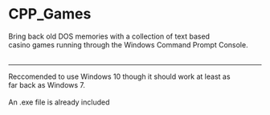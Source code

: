 # CPP_Games

Bring back old DOS memories with a collection of text based <br>
casino games running through the Windows Command Prompt Console.<br>
<br>
<hr>
Reccomended to use Windows 10 though it should work at least as <br>
far back as Windows 7.<br>
<br>
An .exe file is already included 
